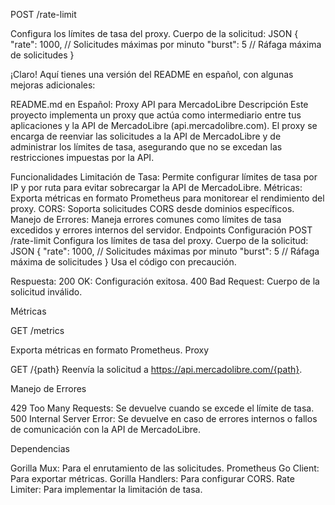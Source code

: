 POST /rate-limit

Configura los límites de tasa del proxy.
Cuerpo de la solicitud:
JSON
{
  "rate": 1000, // Solicitudes máximas por minuto
  "burst": 5 // Ráfaga máxima de solicitudes
}


¡Claro! Aquí tienes una versión del README en español, con algunas mejoras adicionales:

README.md en Español: Proxy API para MercadoLibre
Descripción
Este proyecto implementa un proxy que actúa como intermediario entre tus aplicaciones y la API de MercadoLibre (api.mercadolibre.com). El proxy se encarga de reenviar las solicitudes a la API de MercadoLibre y de administrar los límites de tasa, asegurando que no se excedan las restricciones impuestas por la API.

Funcionalidades
Limitación de Tasa: Permite configurar límites de tasa por IP y por ruta para evitar sobrecargar la API de MercadoLibre.
Métricas: Exporta métricas en formato Prometheus para monitorear el rendimiento del proxy.
CORS: Soporta solicitudes CORS desde dominios específicos.
Manejo de Errores: Maneja errores comunes como límites de tasa excedidos y errores internos del servidor.
Endpoints
Configuración
POST /rate-limit
Configura los límites de tasa del proxy.
Cuerpo de la solicitud:
JSON
{
  "rate": 1000, // Solicitudes máximas por minuto
  "burst": 5 // Ráfaga máxima de solicitudes
}
Usa el código con precaución.

Respuesta:
200 OK: Configuración exitosa.
400 Bad Request: Cuerpo de la solicitud inválido.

Métricas

GET /metrics

Exporta métricas en formato Prometheus.
Proxy

GET /{path}
Reenvía la solicitud a https://api.mercadolibre.com/{path}.

Manejo de Errores

429 Too Many Requests: Se devuelve cuando se excede el límite de tasa.
500 Internal Server Error: Se devuelve en caso de errores internos o fallos de comunicación con la API de MercadoLibre.

Dependencias

Gorilla Mux: Para el enrutamiento de las solicitudes.
Prometheus Go Client: Para exportar métricas.
Gorilla Handlers: Para configurar CORS.
Rate Limiter: Para implementar la limitación de tasa.